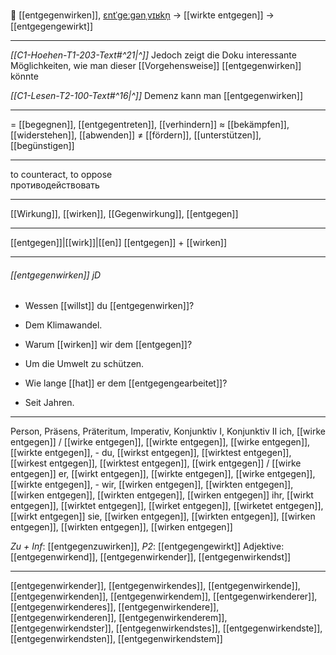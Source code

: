 💪 [[entgegenwirken]], [ɛntˈɡeːɡənˌvɪʁkn̩](https://youglish.com/pronounce/entgegenwirken/german) → [[wirkte entgegen]] → [[entgegengewirkt]]

---
*[[C1-Hoehen-T1-203-Text#^21|^]]* Jedoch zeigt die Doku interessante Möglichkeiten, wie man dieser [[Vorgehensweise]] [[entgegenwirken]] könnte

*[[C1-Lesen-T2-100-Text#^16|^]]* Demenz kann man [[entgegenwirken]]


---
= [[begegnen]], [[entgegentreten]], [[verhindern]]
≈ [[bekämpfen]], [[widerstehen]], [[abwenden]]
≠ [[fördern]], [[unterstützen]], [[begünstigen]]

---
to counteract, to oppose  
противодействовать

---
[[Wirkung]], [[wirken]], [[Gegenwirkung]], [[entgegen]]

---
[[entgegen]]|[[wirk]]|[[en]]
[[entgegen]] + [[wirken]]


---
###### [[entgegenwirken]] jD
- Wessen [[willst]] du [[entgegenwirken]]?
- Dem Klimawandel.

- Warum [[wirken]] wir dem [[entgegen]]?
- Um die Umwelt zu schützen.

- Wie lange [[hat]] er dem [[entgegengearbeitet]]?
- Seit Jahren.

---
Person, Präsens, Präteritum, Imperativ, Konjunktiv I, Konjunktiv II
ich, [[wirke entgegen]] / [[wirke entgegen]], [[wirkte entgegen]], [[wirke entgegen]], [[wirkte entgegen]], -
du, [[wirkst entgegen]], [[wirktest entgegen]], [[wirkest entgegen]], [[wirktest entgegen]], [[wirk entgegen]] / [[wirke entgegen]]
er, [[wirkt entgegen]], [[wirkte entgegen]], [[wirke entgegen]], [[wirkte entgegen]], -
wir, [[wirken entgegen]], [[wirkten entgegen]], [[wirken entgegen]], [[wirkten entgegen]], [[wirken entgegen]]
ihr, [[wirkt entgegen]], [[wirktet entgegen]], [[wirket entgegen]], [[wirketet entgegen]], [[wirkt entgegen]]
sie, [[wirken entgegen]], [[wirkten entgegen]], [[wirken entgegen]], [[wirkten entgegen]], [[wirken entgegen]]

*Zu + Inf*: [[entgegenzuwirken]], *P2*: [[entgegengewirkt]]
Adjektive: [[entgegenwirkend]], [[entgegenwirkender]], [[entgegenwirkendst]]

---
[[entgegenwirkender]], [[entgegenwirkendes]], [[entgegenwirkende]], [[entgegenwirkenden]], [[entgegenwirkendem]], [[entgegenwirkenderer]], [[entgegenwirkenderes]], [[entgegenwirkendere]], [[entgegenwirkenderen]], [[entgegenwirkenderem]], [[entgegenwirkendster]], [[entgegenwirkendstes]], [[entgegenwirkendste]], [[entgegenwirkendsten]], [[entgegenwirkendstem]]